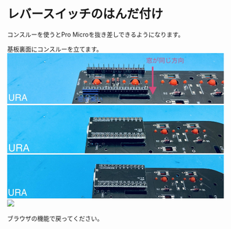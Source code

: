 # レバースイッチのはんだ付け

コンスルーを使うとPro Microを抜き差しできるようになります。

基板裏面にコンスルーを立てます。
![](img/promicro1.jpg)
![](img/promicro2.jpg)
![](img/promicro3.jpg)
![](img/promicro.jpg)

ブラウザの機能で戻ってください。

